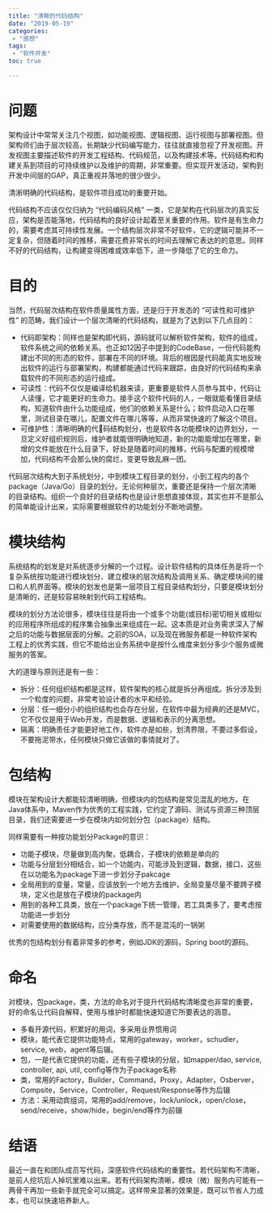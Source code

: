 ```yaml
---
title: "清晰的代码结构"
date: "2019-05-19"
categories:
 - "感想"
tags:
 - "软件开发"
toc: true

---
```


# 问题

架构设计中常常关注几个视图，如功能视图、逻辑视图、运行视图与部署视图。但架构师们由于层次较高，长期缺少代码编写能力，往往就直接忽视了开发视图。开发视图主要描述软件的开发工程结构、代码规范，以及构建技术等。代码结构和构建关系到项目的可持续维护以及维护的周期，非常重要。但实现开发活动，架构到开发中间层的GAP，真正重视并落地的很少很少。

清淅明确的代码结构，是软件项目成功的重要开始。

代码结构不应该仅仅归纳为 “代码编码风格” 一类，它是架构在代码层次的真实反应，架构是否能落地，代码结构的良好设计起着至关重要的作用。软件是有生命力的，需要考虑其可持续性发展。一个结构层次非常不好软件，它的逻辑可能并不一定复杂，但随着时间的推移，需要花费非常长的时间去理解它表达的的意思。同样不好的代码结构，让构建变得困难或效率低下，进一步降低了它的生命力。
<!--more-->

# 目的

当然，代码层次结构在软件质量属性方面，还是归于开发态的 “可读性和可维护性” 的范畴，我们设计一个层次清晰的代码结构，就是为了达到以下几点目的：

 - 代码即架构：同样也是架构即代码，源码就可以解析软件架构，软件的组成，软件系统之间的依赖关系。也正如12因子中提到的CodeBase，一份代码能构建出不同的形态的软件，部署在不同的环境。背后的根因是代码能真实地反映出软件的运行与部署架构，构建都能通过代码来跟踪，由良好的代码结构来承载软件的不同形态的运行组成。
 - 可读性：代码不仅仅是编译给机器来读，更重要是软件人员参与其中，代码让人读懂，它才能更好的生命力。接手这个软件代码的人，一眼就能看懂目录结构，知道软件由什么功能组成，他们的依赖关系是什么；软件启动入口在哪里，测试目录在哪儿，配置文件在哪儿等等，从而非常快速的了解这个项目。
 - 可维护性：清晰明确的代码结构划分，也是软件各功能模块的边界划分，一旦定义好组织规则后，维护者就能很明确地知道，新的功能能增加在哪里，新增的文件能放在什么目录下，好处是随着时间的推移，代码与配置的规模增加，代码结构不会那么快的腐烂，变更导致乱麻一团。

代码层次结构大到子系统划分，中到模块工程目录的划分，小到工程内的各个package（Java/Go）目录的划分。无论何种层次，重要还是保持一个层次清晰的目录结构。组织一个良好的目录结构也是设计思想直接体现，其实也并不是那么的简单能设计出来，实际需要根据软件的功能划分不断地调整。

# 模块结构

系统结构的划发是对系统逐步分解的一个过程。设计软件结构的具体任务是将一个复杂系统按功能进行模块划分、建立模块的层次结构及调用关系、确定模块间的接口和人机界面等。模块的划发也是第一层项目工程目录结构划分，只要是模块划分是清晰的，还是较容易映射到代码工程结构。

模块的划分方法论很多，模块往往是将由一个或多个功能(或目标)密切相关或相似的应用程序所组成的程序集合抽象出来组成在一起。这本质是对业务需求深入了解之后的功能与数据层面的分解。之前的SOA，以及现在微服务都是一种软件架构工程上的优秀实践，但它不能给出业务系统中是按什么维度来划分多少个服务或微服务的答案。

大的道理与原则还是有一些：

 - 拆分：任何组织结构都是这样，软件架构的核心就是拆分再组成。拆分涉及到一个粒度的问题，非常考验设计者的水平和经验。
 - 分层：任一细分小的组织结构也会存在分层，在软件中最为经典的还是MVC，它不仅仅是用于Web开发，而是数据、逻辑和表示的分离思想。
 - 隔离：明确责任才能更好地工作，软件亦是如些，划清界限，不要过多假设，不要拖泥带水，任何模块只做它该做的事情就对了。

# 包结构

模块在架构设计大都能较清晰明确，但模块内的包结构是常见混乱的地方。在Java体系中，Maven作为优秀的工程实践，它约定了源码、测试与资源三种顶层目录，我们还需要进一步在模块内如何划分包（package）结构。

同样需要有一种按功能划分Package的意识：

 - 功能子模块，尽量做到高内聚，低耦合，子模块的依赖是单向的
 - 功能与分层划分相结合，如一个功能内，可能涉及到逻辑，数据，接口，这些在以功能名为package下进一步划分子pakcage
 - 全局用到的变量，常量，应该放到一个地方去维护，全局变量尽量不要跨子模块，定义也是放在子模块的package内
 - 用到的各种工具类，放在一个package下统一管理，若工具类多了，要考虑按功能进一步划分
 - 对需要使用的数据结构，应分类存放，而不是混沌的一锅粥
  
优秀的包结构划分有着非常多的参考，例如JDK的源码，Spring boot的源码。

# 命名

对模块，包package，类，方法的命名对于提升代码结构清晰度也非常的重要，好的命名让代码自解释，使用与维护时都能快速知道它所要表达的涵意。

 - 多看开源代码，积累好的用词，多采用业界惯用词
 - 模块，能代表它提供功能特点，常用的gateway，worker，schudler，service, web，agent等后辍。
 - 包，一是代表它提供的功能，还有些子模块的分层，如mapper/dao, service, controller, api, util, config等作为子package名称
 - 类，常用的Factory，Builder，Command，Proxy，Adapter，Osberver，Compsite，Service，Controller，Request/Response等作为后辍
 - 方法：采用动宾组词，常用的add/remove，lock/unlock，open/close，send/receive，show/hide，begin/end等作为前辍

# 结语

最近一直在和团队成员写代码，深感软件代码结构的重要性。若代码架构不清晰，是前人挖坑后人掉坑里难以出来。若有代码架构清晰，模块（微）服务内可能有一两骨干再加一些新手就完全可以搞定。这样带来显著的效果是，既可以节省人力成本，也可以快速培养新人。
